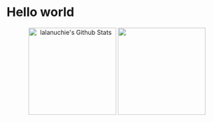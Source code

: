 # Hello world

<p align = "center">
 
 <img align = "center" height="200" src="https://github-readme-stats.vercel.app/api?username=komert-mario&theme=algolia" alt="lalanuchie's Github Stats">
 <img align = "center" height="200" src="https://github-readme-stats.vercel.app/api/top-langs/?username=komert-mario&theme=algolia"/> <br/>
</p>
